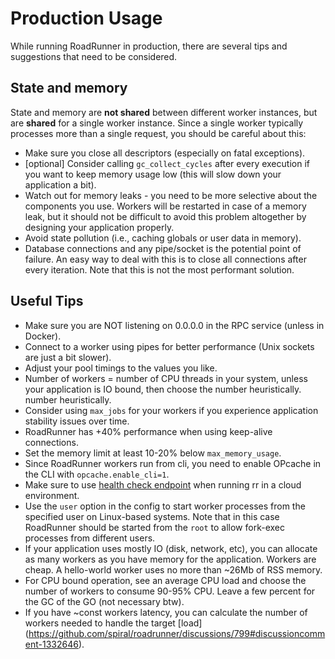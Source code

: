 # Production Usage

While running RoadRunner in production, there are several tips and suggestions that need to be considered.

## State and memory

State and memory are **not shared** between different worker instances, but are **shared** for a single worker instance.
Since a single worker typically processes more than a single request, you should be careful about this:

- Make sure you close all descriptors (especially on fatal exceptions).
- [optional] Consider calling `gc_collect_cycles` after every execution if you want to keep memory usage low
  (this will slow down your application a bit).
- Watch out for memory leaks - you need to be more selective about the components you use. Workers will be restarted in case of a
  memory leak, but it should not be difficult to avoid this problem altogether by designing your application properly.
- Avoid state pollution (i.e., caching globals or user data in memory).
- Database connections and any pipe/socket is the potential point of failure. An easy way to deal with this is to close
  all connections after every iteration. Note that this is not the most performant solution.
  
## Useful Tips

- Make sure you are NOT listening on 0.0.0.0 in the RPC service (unless in Docker).
- Connect to a worker using pipes for better performance (Unix sockets are just a bit slower).
- Adjust your pool timings to the values you like.
- Number of workers = number of CPU threads in your system, unless your application is IO bound, then choose the number heuristically.
  number heuristically.
- Consider using `max_jobs` for your workers if you experience application stability issues over time.
- RoadRunner has +40% performance when using keep-alive connections.
- Set the memory limit at least 10-20% below `max_memory_usage`.
- Since RoadRunner workers run from cli, you need to enable OPcache in the CLI with `opcache.enable_cli=1`.
- Make sure to use [health check endpoint](../logging-and-observability/health.md) when running rr in a cloud environment.
- Use the `user` option in the config to start worker processes from the specified user on Linux-based systems. Note that in this case RoadRunner should be started from the `root` to allow fork-exec processes from different users.
- If your application uses mostly IO (disk, network, etc), you can allocate as many workers as you have memory for the application. Workers are cheap. A hello-world worker uses no more than ~26Mb of RSS memory.
- For CPU bound operation, see an average CPU load and choose the number of workers to consume 90-95% CPU. Leave a few percent for the GC of the GO (not necessary btw).
- If you have ~const workers latency, you can calculate the number of workers needed to handle the target [load] (https://github.com/spiral/roadrunner/discussions/799#discussioncomment-1332646).
